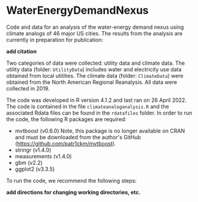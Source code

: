 # WaterEnergyDemandNexus

Code and data for an analysis of the water-energy demand nexus using climate analogs of 46 major US cities. The results from the analysis are currently in preparation for publication: 

**add citation**

Two categories of data were collected: utility data and climate data. The utility data (folder: `UtilityData`) includes water and electricity use data obtained from local utilities. The climate data (folder: `ClimateData`) were obtained from the North American Regional Reanalysis. All data were collected in 2019.

The code was developed in R version 4.1.2 and last ran on 26 April 2022. The code is contained in the file `climateanaloganalysis.R` and the associated Rdata files can be found in the `rdatafiles` folder. In order to run the code, the following R packages are required: 

*  mvtboost (v0.6.0) Note, this package is no longer available on CRAN and must be downloaded from the author's GitHub (https://github.com/patr1ckm/mvtboost).
*  stringr (v1.4.0)
*  measurements (v1.4.0)
*  gbm (v2.2)
*  ggplot2 (v3.3.5)

To run the code, we recommend the following steps: 

**add directions for changing working directories, etc.**
